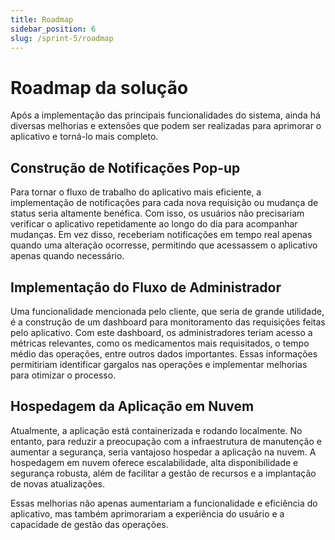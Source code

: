 ```yaml
---
title: Roadmap
sidebar_position: 6
slug: /sprint-5/roadmap
---
```


# Roadmap da solução

Após a implementação das principais funcionalidades do sistema, ainda há diversas melhorias e extensões que podem ser realizadas para aprimorar o aplicativo e torná-lo mais completo.

## Construção de Notificações Pop-up
Para tornar o fluxo de trabalho do aplicativo mais eficiente, a implementação de notificações para cada nova requisição ou mudança de status seria altamente benéfica. Com isso, os usuários não precisariam verificar o aplicativo repetidamente ao longo do dia para acompanhar mudanças. Em vez disso, receberiam notificações em tempo real apenas quando uma alteração ocorresse, permitindo que acessassem o aplicativo apenas quando necessário.

## Implementação do Fluxo de Administrador
Uma funcionalidade mencionada pelo cliente, que seria de grande utilidade, é a construção de um dashboard para monitoramento das requisições feitas pelo aplicativo. Com este dashboard, os administradores teriam acesso a métricas relevantes, como os medicamentos mais requisitados, o tempo médio das operações, entre outros dados importantes. Essas informações permitiriam identificar gargalos nas operações e implementar melhorias para otimizar o processo.

## Hospedagem da Aplicação em Nuvem
Atualmente, a aplicação está containerizada e rodando localmente. No entanto, para reduzir a preocupação com a infraestrutura de manutenção e aumentar a segurança, seria vantajoso hospedar a aplicação na nuvem. A hospedagem em nuvem oferece escalabilidade, alta disponibilidade e segurança robusta, além de facilitar a gestão de recursos e a implantação de novas atualizações.

Essas melhorias não apenas aumentariam a funcionalidade e eficiência do aplicativo, mas também aprimorariam a experiência do usuário e a capacidade de gestão das operações.